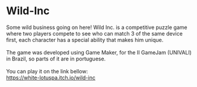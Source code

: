 # Wild-Inc
Some wild business going on here! Wild Inc. is a competitive puzzle game where two players compete to see who can match 3 of the same device first, each character has a special ability that makes him unique.<br><br>
The game was developed using Game Maker, for the II GameJam (UNIVALI) in Brazil, so parts of it are in portuguese.<br><br>
You can play it on the link bellow:<br>
https://white-lotuspa.itch.io/wild-inc

